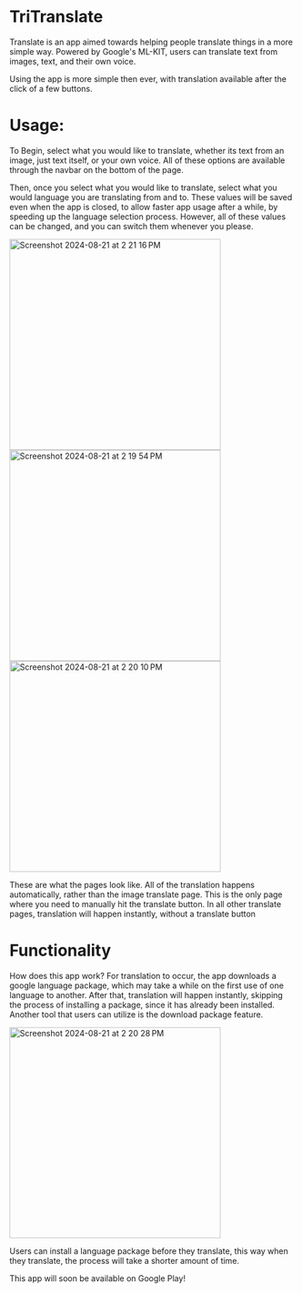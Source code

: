 # TriTranslate

Translate is an app aimed towards helping people translate things in a more simple way. Powered by Google's ML-KIT, users can translate text from images, text, and their own voice.

Using the app is more simple then ever, with translation available after the click of a few buttons. 

# Usage: 

To Begin, select what you would like to translate, whether its text from an image, just text itself, or your own voice. All of these options are available through the navbar on the bottom of the page. 

Then, once you select what you would like to translate, select what you would language you are translating from and to. These values will be saved even when the app is closed, 
to allow faster app usage after a while, by speeding up the language selection process. However, all of these values can be changed, and you can switch them whenever you please. 

<img width="371" alt="Screenshot 2024-08-21 at 2 21 16 PM" src="https://github.com/user-attachments/assets/57df3839-971f-4c5f-bcb7-9f64ee11e78a"><img width="371" alt="Screenshot 2024-08-21 at 2 19 54 PM" src="https://github.com/user-attachments/assets/4a6ea62f-8823-4100-a6db-af4caef7107c"><img width="371" alt="Screenshot 2024-08-21 at 2 20 10 PM" src="https://github.com/user-attachments/assets/146a5621-bde7-4254-a468-48e7ed9dd1c1">


These are what the pages look like. All of the translation happens automatically, rather than the image translate page. This is the only page where you need to manually hit the translate button. In all other translate pages, translation will happen instantly, without a translate button

# Functionality
How does this app work? For translation to occur, the app downloads a google language package, which may take a while on the first use of one language to another. After that, translation will happen instantly, 
skipping the process of installing a package, since it has already been installed. Another tool that users can utilize is the download package feature. 

<img width="371" alt="Screenshot 2024-08-21 at 2 20 28 PM" src="https://github.com/user-attachments/assets/1ea86420-cbf0-4213-aa84-0bf85c0e6d75">

Users can install a language package before they translate, this way when they translate, the process will take a shorter amount of time. 


This app will soon be available on Google Play!
